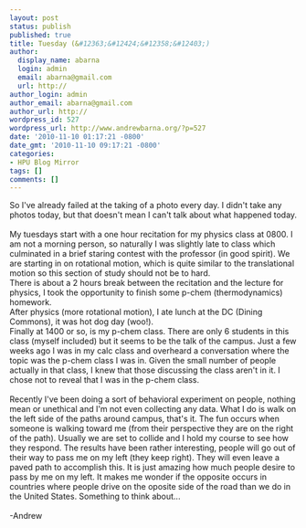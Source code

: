 ```yaml
---
layout: post
status: publish
published: true
title: Tuesday (&#12363;&#12424;&#12358;&#12403;)
author:
  display_name: abarna
  login: admin
  email: abarna@gmail.com
  url: http://
author_login: admin
author_email: abarna@gmail.com
author_url: http://
wordpress_id: 527
wordpress_url: http://www.andrewbarna.org/?p=527
date: '2010-11-10 01:17:21 -0800'
date_gmt: '2010-11-10 09:17:21 -0800'
categories:
- HPU Blog Mirror
tags: []
comments: []
---
```

<p>So I've already failed at the taking of a photo every day. I didn't take any photos today, but that doesn't mean I can't talk about what happened today.<br &#47;><br &#47;>My tuesdays start with a one hour recitation for my physics class at 0800. I am not a morning person, so naturally I was slightly late to class which culminated in a brief staring contest with the professor (in good spirit). We are starting in on rotational motion, which is quite similar to the translational motion so this section of study should not be to hard.<br &#47;>There is about a 2 hours break between the recitation and the lecture for physics, I took the opportunity to finish some p-chem (thermodynamics) homework.<br &#47;>After physics (more rotational motion), I ate lunch at the DC (Dining Commons), it was hot dog day (woo!).<br &#47;>Finally at 1400 or so, is my p-chem class. There are only 6 students in this class (myself included) but it seems to be the talk of the campus. Just a few weeks ago I was in my calc class and overheard a conversation where the topic was the p-chem class I was in. Given the small number of people actually in that class, I knew that those discussing the class aren't in it. I chose not to reveal that I was in the p-chem class.<br &#47;><br &#47;>Recently I've been doing a sort of behavioral experiment on people, nothing mean or unethical and I'm not even collecting any data. What I do is walk on the left side of the paths around campus, that's it. The fun occurs when someone is walking toward me (from their perspective they are on the right of the path). Usually we are set to collide and I hold my course to see how they respond. The results have been rather interesting, people will go out of their way to pass me on my left (they keep right). They will even leave a paved path to accomplish this. It is just amazing how much people desire to pass by me on my left. It makes me wonder if the opposite occurs in countries where people drive on the oposite side of the road than we do in the United States. Something to think about...<br &#47;><br &#47;>-Andrew</p>
